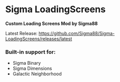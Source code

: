# Sigma LoadingScreens

**Custom Loading Screens Mod by Sigma88**


Latest Release: https://github.com/Sigma88/Sigma-LoadingScreens/releases/latest



### Built-in support for:

- Sigma Binary
- Sigma Dimensions
- Galactic Neighborhood
